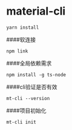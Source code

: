 # material-cli

``yarn install``

####软连接

``npm link ``

####全局依赖需求

``npm install -g ts-node``

####cli验证是否有效

``mt-cli --version``

####项目初始化

``mt-cli init``
